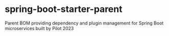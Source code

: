 # spring-boot-starter-parent
Parent BOM providing dependency and plugin management for Spring Boot microservices built by Pilot 2023
